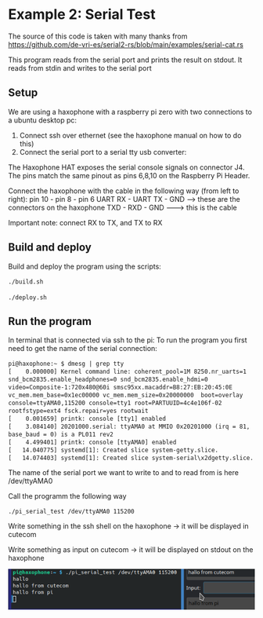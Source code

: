 # Example 2: Serial Test
The source of this code is taken with many thanks from https://github.com/de-vri-es/serial2-rs/blob/main/examples/serial-cat.rs

This program reads from the serial port and prints the result on stdout. It reads from stdin and writes to the serial port

## Setup
We are using a haxophone with a raspberry pi zero with two connections to a ubuntu desktop pc:
1. Connect ssh over ethernet (see the haxophone manual on how to do this)
2. Connect the serial port to a serial tty usb converter:

The Haxophone HAT exposes the serial console signals on connector J4. The pins match the same pinout as pins 6,8,10 on the Raspberry Pi Header. 

Connect the haxophone with the cable in the following way (from left to right):
pin 10 - pin 8 - pin 6
UART RX - UART TX - GND --> these are the connectors on the haxophone
TXD - RXD - GND ---> this is the cable

Important note: connect RX to TX, and TX to RX

## Build and deploy
Build and deploy the program using the scripts:

```
./build.sh

./deploy.sh
```

## Run the program
In terminal that is connected via ssh to the pi:
To run the program you first need to get the name of the serial connection:

```
pi@haxophone:~ $ dmesg | grep tty
[    0.000000] Kernel command line: coherent_pool=1M 8250.nr_uarts=1 snd_bcm2835.enable_headphones=0 snd_bcm2835.enable_hdmi=0 video=Composite-1:720x480@60i smsc95xx.macaddr=B8:27:EB:20:45:0E vc_mem.mem_base=0x1ec00000 vc_mem.mem_size=0x20000000  boot=overlay console=ttyAMA0,115200 console=tty1 root=PARTUUID=4c4e106f-02 rootfstype=ext4 fsck.repair=yes rootwait
[    0.001659] printk: console [tty1] enabled
[    3.084140] 20201000.serial: ttyAMA0 at MMIO 0x20201000 (irq = 81, base_baud = 0) is a PL011 rev2
[    4.499401] printk: console [ttyAMA0] enabled
[   14.040775] systemd[1]: Created slice system-getty.slice.
[   14.074403] systemd[1]: Created slice system-serial\x2dgetty.slice.

```

The name of the serial port we want to write to and to read from is here /dev/ttyAMA0

Call the programm the following way 

```
./pi_serial_test /dev/ttyAMA0 115200
```

Write something in the ssh shell on the haxophone -> it will be displayed in cutecom

Write something as input on cutecom -> it will be displayed on stdout on the haxophone

![](./serial_test_run.png)